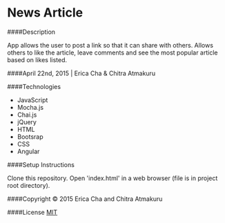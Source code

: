 <h1> News Article   </h1>
####Description

App allows the user to post a link so that it can share with others. Allows others to like the article, leave comments and see the most popular article based on likes listed.


####April 22nd, 2015 | Erica Cha & Chitra Atmakuru

####Technologies

- JavaScript
- Mocha.js
- Chai.js
- jQuery
- HTML
- Bootsrap
- CSS
- Angular

####Setup Instructions

Clone this repository. Open 'index.html' in a web browser (file is in project root directory).


####Copyright © 2015 Erica Cha and Chitra Atmakuru



####License [MIT](https://github.com/twbs/bootstrap/blob/master/LICENSE)

